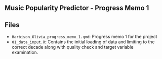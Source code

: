 ## Music Popularity Predictor - Progress Memo 1


## Files
- `Harbison_Olivia_progress_memo_1.qmd`: Progress memo 1 for the project
- `01_data_input.R`: Contains the initial loading of data and limiting to the correct decade along with quality check and target variable examination.

